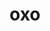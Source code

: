 ---
category: 3-letters
denotation: null
name: oxo
reference_link: https://www.etymonline.com/word/oxo
root_language: null
root_name: null
title: oxo
type: free
word_sums:
- respelling: oxo
  sum: 'Oxo + '
---